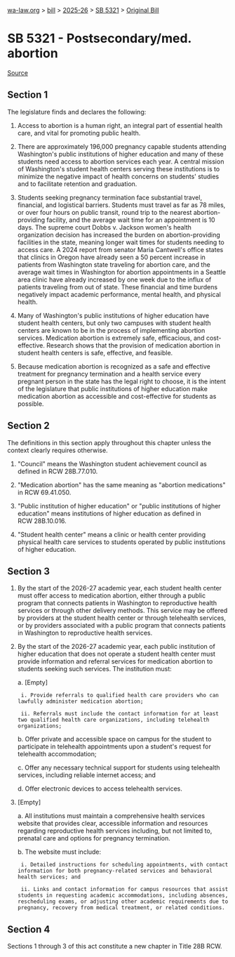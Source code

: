 [wa-law.org](/) > [bill](/bill/) > [2025-26](/bill/2025-26/) > [SB 5321](/bill/2025-26/sb/5321/) > [Original Bill](/bill/2025-26/sb/5321/1/)

# SB 5321 - Postsecondary/med. abortion

[Source](http://lawfilesext.leg.wa.gov/biennium/2025-26/Pdf/Bills/Senate%20Bills/5321.pdf)

## Section 1
The legislature finds and declares the following:

1. Access to abortion is a human right, an integral part of essential health care, and vital for promoting public health.

2. There are approximately 196,000 pregnancy capable students attending Washington's public institutions of higher education and many of these students need access to abortion services each year. A central mission of Washington's student health centers serving these institutions is to minimize the negative impact of health concerns on students' studies and to facilitate retention and graduation.

3. Students seeking pregnancy termination face substantial travel, financial, and logistical barriers. Students must travel as far as 78 miles, or over four hours on public transit, round trip to the nearest abortion-providing facility, and the average wait time for an appointment is 10 days. The supreme court Dobbs v. Jackson women's health organization decision has increased the burden on abortion-providing facilities in the state, meaning longer wait times for students needing to access care. A 2024 report from senator Maria Cantwell's office states that clinics in Oregon have already seen a 50 percent increase in patients from Washington state traveling for abortion care, and the average wait times in Washington for abortion appointments in a Seattle area clinic have already increased by one week due to the influx of patients traveling from out of state. These financial and time burdens negatively impact academic performance, mental health, and physical health.

4. Many of Washington's public institutions of higher education have student health centers, but only two campuses with student health centers are known to be in the process of implementing abortion services. Medication abortion is extremely safe, efficacious, and cost-effective. Research shows that the provision of medication abortion in student health centers is safe, effective, and feasible.

5. Because medication abortion is recognized as a safe and effective treatment for pregnancy termination and a health service every pregnant person in the state has the legal right to choose, it is the intent of the legislature that public institutions of higher education make medication abortion as accessible and cost-effective for students as possible.

## Section 2
The definitions in this section apply throughout this chapter unless the context clearly requires otherwise.

1. "Council" means the Washington student achievement council as defined in RCW 28B.77.010.

2. "Medication abortion" has the same meaning as "abortion medications" in RCW 69.41.050.

3. "Public institution of higher education" or "public institutions of higher education" means institutions of higher education as defined in RCW 28B.10.016.

4. "Student health center" means a clinic or health center providing physical health care services to students operated by public institutions of higher education.

## Section 3
1. By the start of the 2026-27 academic year, each student health center must offer access to medication abortion, either through a public program that connects patients in Washington to reproductive health services or through other delivery methods. This service may be offered by providers at the student health center or through telehealth services, or by providers associated with a public program that connects patients in Washington to reproductive health services.

2. By the start of the 2026-27 academic year, each public institution of higher education that does not operate a student health center must provide information and referral services for medication abortion to students seeking such services. The institution must:

    a. [Empty]

        i. Provide referrals to qualified health care providers who can lawfully administer medication abortion;

        ii. Referrals must include the contact information for at least two qualified health care organizations, including telehealth organizations;

    b. Offer private and accessible space on campus for the student to participate in telehealth appointments upon a student's request for telehealth accommodation;

    c. Offer any necessary technical support for students using telehealth services, including reliable internet access; and

    d. Offer electronic devices to access telehealth services.

3. [Empty]

    a. All institutions must maintain a comprehensive health services website that provides clear, accessible information and resources regarding reproductive health services including, but not limited to, prenatal care and options for pregnancy termination.

    b. The website must include:

        i. Detailed instructions for scheduling appointments, with contact information for both pregnancy-related services and behavioral health services; and

        ii. Links and contact information for campus resources that assist students in requesting academic accommodations, including absences, rescheduling exams, or adjusting other academic requirements due to pregnancy, recovery from medical treatment, or related conditions.

## Section 4
Sections 1 through 3 of this act constitute a new chapter in Title 28B RCW.
